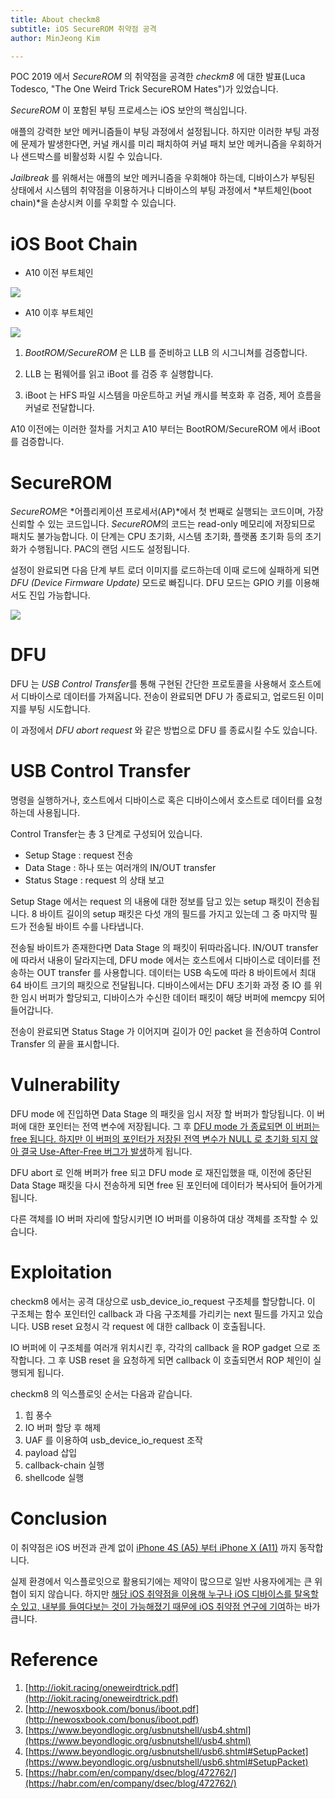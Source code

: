 ```yaml
---
title: About checkm8 
subtitle: iOS SecureROM 취약점 공격
author: MinJeong Kim 

---
```


POC 2019 에서 *SecureROM* 의 취약점을 공격한 *checkm8* 에 대한 발표(Luca Todesco, "The One Weird Trick SecureROM Hates")가 있었습니다. 

*SecureROM* 이 포함된 부팅 프로세스는 iOS 보안의 핵심입니다.

애플의 강력한 보안 메커니즘들이 부팅 과정에서 설정됩니다. 하지만 이러한 부팅 과정에 문제가 발생한다면, 커널 캐시를 미리 패치하여 커널 패치 보안 메커니즘을 우회하거나 샌드박스를 비활성화 시킬 수 있습니다.

*Jailbreak* 를 위해서는 애플의 보안 메커니즘을 우회해야 하는데, 디바이스가 부팅된 상태에서 시스템의 취약점을 이용하거나 디바이스의 부팅 과정에서 *부트체인(boot chain)*을 손상시켜 이를 우회할 수 있습니다.

# iOS Boot Chain

- A10 이전 부트체인

![](https://user-images.githubusercontent.com/39076499/69136160-b18c7f80-0afd-11ea-8e09-03244df8af82.png)

- A10 이후 부트체인

![](https://user-images.githubusercontent.com/39076499/69136368-1516ad00-0afe-11ea-9439-6ac6458450f5.png)

1) *BootROM/SecureROM* 은 LLB 를 준비하고 LLB 의 시그니쳐를 검증합니다.

2) LLB 는 펌웨어를 읽고 iBoot 를 검증 후 실행합니다.

3) iBoot 는 HFS 파일 시스템을 마운트하고 커널 캐시를 복호화 후 검증, 제어 흐름을 커널로 전달합니다.

A10 이전에는 이러한 절차를 거치고 A10 부터는 BootROM/SecureROM 에서 iBoot 를 검증합니다.

# SecureROM

*SecureROM*은 *어플리케이션 프로세서(AP)*에서 첫 번째로 실행되는 코드이며, 가장 신뢰할 수 있는 코드입니다. *SecureROM*의 코드는 read-only 메모리에 저장되므로 패치도 불가능합니다.  이 단계는 CPU 초기화, 시스템 초기화, 플랫폼 초기화 등의 초기화가 수행됩니다. PAC의 랜덤 시드도 설정됩니다.

설정이 완료되면 다음 단계 부트 로더 이미지를 로드하는데 이때 로드에 실패하게 되면 *DFU (Device Firmware Update)* 모드로 빠집니다. DFU 모드는 GPIO 키를 이용해서도 진입 가능합니다.

![](https://user-images.githubusercontent.com/39076499/69136708-ae45c380-0afe-11ea-98d4-a62b70eb081d.png)

# DFU

DFU 는 *USB Control Transfer*를 통해 구현된 간단한 프로토콜을 사용해서 호스트에서 디바이스로 데이터를 가져옵니다.  전송이 완료되면 DFU 가 종료되고, 업로드된 이미지를 부팅 시도합니다.

이 과정에서 *DFU abort request* 와 같은 방법으로 DFU 를 종료시킬 수도 있습니다.


# USB Control Transfer

명령을 실행하거나, 호스트에서 디바이스로 혹은 디바이스에서 호스트로 데이터를 요청하는데 사용됩니다.

Control Transfer는 총 3 단계로 구성되어 있습니다.

- Setup Stage : request 전송
- Data Stage : 하나 또는 여러개의 IN/OUT transfer
- Status Stage : request 의 상태 보고

Setup Stage 에서는 request 의 내용에 대한 정보를 담고 있는 setup 패킷이 전송됩니다. 8 바이트 길이의 setup 패킷은 다섯 개의 필드를 가지고 있는데 그 중 마지막 필드가 전송될 바이트 수를 나타냅니다.

전송될 바이트가 존재한다면 Data Stage 의 패킷이 뒤따라옵니다. IN/OUT transfer 에 따라서 내용이 달라지는데, DFU mode 에서는 호스트에서 디바이스로 데이터를 전송하는 OUT transfer 를 사용합니다. 데이터는 USB 속도에 따라 8 바이트에서 최대 64 바이트 크기의 패킷으로 전달됩니다. 디바이스에서는 DFU 초기화 과정 중 IO 를 위한 임시 버퍼가 할당되고, 디바이스가 수신한 데이터 패킷이 해당 버퍼에 memcpy 되어 들어갑니다.

전송이 완료되면 Status Stage 가 이어지며 길이가 0인 packet 을 전송하여 Control Transfer 의 끝을 표시합니다.


# Vulnerability

DFU mode 에 진입하면 Data Stage 의 패킷을 임시 저장 할 버퍼가 할당됩니다. 이 버퍼에 대한 포인터는 전역 변수에 저장됩니다. 그 후 <u>DFU mode 가 종료되면 이 버퍼는 free 됩니다. 하지만 이 버퍼의 포인터가 저장된 전역 변수가 NULL 로 초기화 되지 않아 결국 Use-After-Free 버그가 발생</u>하게 됩니다.

DFU abort 로 인해 버퍼가 free 되고 DFU mode 로 재진입했을 때, 이전에 중단된 Data Stage 패킷을 다시 전송하게 되면 free 된 포인터에 데이터가 복사되어 들어가게 됩니다.

다른 객체를 IO 버퍼 자리에 할당시키면 IO 버퍼를 이용하여 대상 객체를 조작할 수 있습니다.

# Exploitation

checkm8 에서는 공격 대상으로 usb_device_io_request 구조체를 할당합니다. 이 구조체는 함수 포인터인 callback 과 다음 구조체를 가리키는 next 필드를 가지고 있습니다. USB reset 요청시 각 request 에 대한 callback 이 호출됩니다.

IO 버퍼에 이 구조체를 여러개 위치시킨 후, 각각의 callback 을 ROP gadget 으로 조작합니다. 그 후 USB reset 을 요청하게 되면 callback 이 호출되면서 ROP 체인이 실행되게 됩니다.

checkm8 의 익스플로잇 순서는 다음과 같습니다.

1. 힙 풍수
2. IO 버퍼 할당 후 해제
3. UAF 를 이용하여 usb_device_io_request 조작
4. payload 삽입
5. callback-chain 실행
6. shellcode 실행

# Conclusion

이 취약점은 iOS 버전과 관계 없이 <u>iPhone 4S (A5) 부터 iPhone X (A11)</u> 까지 동작합니다.

실제 환경에서 익스플로잇으로 활용되기에는 제약이 많으므로 일반 사용자에게는 큰 위협이 되지 않습니다. 하지만 <u>해당 iOS 취약점을 이용해 누구나 iOS 디바이스를 탈옥할 수 있고, 내부를 들여다보는 것이 가능해졌기 때문에 iOS 취약점 연구에 기여</u>하는 바가 큽니다.

# Reference

1. [http://iokit.racing/oneweirdtrick.pdf](http://iokit.racing/oneweirdtrick.pdf)
2. [http://newosxbook.com/bonus/iboot.pdf](http://newosxbook.com/bonus/iboot.pdf)
3. [https://www.beyondlogic.org/usbnutshell/usb4.shtml](https://www.beyondlogic.org/usbnutshell/usb4.shtml)
4. [https://www.beyondlogic.org/usbnutshell/usb6.shtml#SetupPacket](https://www.beyondlogic.org/usbnutshell/usb6.shtml#SetupPacket)
5. [https://habr.com/en/company/dsec/blog/472762/](https://habr.com/en/company/dsec/blog/472762/)


